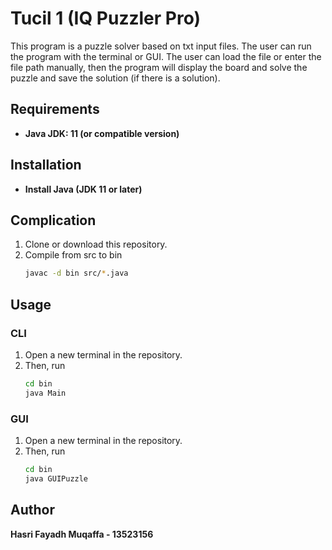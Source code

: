 # Tucil 1 (IQ Puzzler Pro)

This program is a puzzle solver based on txt input files. The user can run the program with the terminal or GUI. The user can load the file or enter the file path manually, then the program will display the board and solve the puzzle and save the solution (if there is a solution).

## Requirements
- **Java JDK: 11 (or compatible version)**

## Installation
- **Install Java (JDK 11 or later)**

## Complication
1. Clone or download this repository.
2. Compile from src to bin
    ```bash
    javac -d bin src/*.java

## Usage

### CLI
1. Open a new terminal in the repository.
2. Then, run
    ```bash
    cd bin
    java Main

### GUI
1. Open a new terminal in the repository.
2. Then, run
    ```bash
    cd bin
    java GUIPuzzle

## Author

**Hasri Fayadh Muqaffa - 13523156**